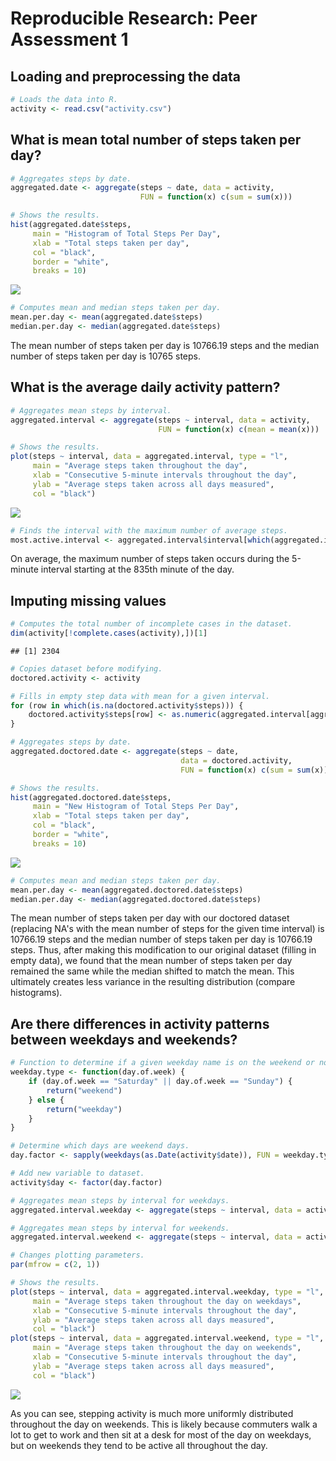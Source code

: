 # Reproducible Research: Peer Assessment 1

## Loading and preprocessing the data


```r
# Loads the data into R.
activity <- read.csv("activity.csv")
```

## What is mean total number of steps taken per day?


```r
# Aggregates steps by date.
aggregated.date <- aggregate(steps ~ date, data = activity,
                             FUN = function(x) c(sum = sum(x)))

# Shows the results.
hist(aggregated.date$steps, 
     main = "Histogram of Total Steps Per Day",
     xlab = "Total steps taken per day",
     col = "black",
     border = "white",
     breaks = 10)
```

![](PA1_template_files/figure-html/unnamed-chunk-2-1.png) 

```r
# Computes mean and median steps taken per day.
mean.per.day <- mean(aggregated.date$steps)
median.per.day <- median(aggregated.date$steps)
```

The mean number of steps taken per day is 10766.19 steps and the median number of steps taken per day is 10765 steps.

## What is the average daily activity pattern?


```r
# Aggregates mean steps by interval.
aggregated.interval <- aggregate(steps ~ interval, data = activity,
                                 FUN = function(x) c(mean = mean(x)))

# Shows the results.
plot(steps ~ interval, data = aggregated.interval, type = "l",
     main = "Average steps taken throughout the day",
     xlab = "Consecutive 5-minute intervals throughout the day",
     ylab = "Average steps taken across all days measured",
     col = "black")
```

![](PA1_template_files/figure-html/unnamed-chunk-3-1.png) 

```r
# Finds the interval with the maximum number of average steps.
most.active.interval <- aggregated.interval$interval[which(aggregated.interval$steps == max(aggregated.interval$steps))]
```

On average, the maximum number of steps taken occurs during the 5-minute interval starting at the 835th minute of the day.

## Imputing missing values


```r
# Computes the total number of incomplete cases in the dataset.
dim(activity[!complete.cases(activity),])[1]
```

```
## [1] 2304
```

```r
# Copies dataset before modifying.
doctored.activity <- activity

# Fills in empty step data with mean for a given interval.
for (row in which(is.na(doctored.activity$steps))) {
    doctored.activity$steps[row] <- as.numeric(aggregated.interval[aggregated.interval$interval == doctored.activity$interval[row],]["steps"])
}

# Aggregates steps by date.
aggregated.doctored.date <- aggregate(steps ~ date, 
                                      data = doctored.activity, 
                                      FUN = function(x) c(sum = sum(x)))

# Shows the results.
hist(aggregated.doctored.date$steps, 
     main = "New Histogram of Total Steps Per Day",
     xlab = "Total steps taken per day",
     col = "black",
     border = "white",
     breaks = 10)
```

![](PA1_template_files/figure-html/unnamed-chunk-4-1.png) 

```r
# Computes mean and median steps taken per day.
mean.per.day <- mean(aggregated.doctored.date$steps)
median.per.day <- median(aggregated.doctored.date$steps)
```

The mean number of steps taken per day with our doctored dataset (replacing NA's with the mean number of steps for the given time interval) is 10766.19 steps and the median number of steps taken per day is 10766.19 steps. Thus, after making this modification to our original dataset (filling in empty data), we found that the mean number of steps taken per day remained the same while the median shifted to match the mean. This ultimately creates less variance in the resulting distribution (compare histograms).

## Are there differences in activity patterns between weekdays and weekends?


```r
# Function to determine if a given weekday name is on the weekend or not.
weekday.type <- function(day.of.week) {
    if (day.of.week == "Saturday" || day.of.week == "Sunday") {
        return("weekend")
    } else {
        return("weekday")
    }
}

# Determine which days are weekend days.
day.factor <- sapply(weekdays(as.Date(activity$date)), FUN = weekday.type)

# Add new variable to dataset.
activity$day <- factor(day.factor)

# Aggregates mean steps by interval for weekdays.
aggregated.interval.weekday <- aggregate(steps ~ interval, data = activity[activity$day == "weekday",], FUN = function(x) c(mean = mean(x)))

# Aggregates mean steps by interval for weekends.
aggregated.interval.weekend <- aggregate(steps ~ interval, data = activity[activity$day == "weekend",], FUN = function(x) c(mean = mean(x)))
```


```r
# Changes plotting parameters.
par(mfrow = c(2, 1))

# Shows the results.
plot(steps ~ interval, data = aggregated.interval.weekday, type = "l",
     main = "Average steps taken throughout the day on weekdays",
     xlab = "Consecutive 5-minute intervals throughout the day",
     ylab = "Average steps taken across all days measured",
     col = "black")
plot(steps ~ interval, data = aggregated.interval.weekend, type = "l",
     main = "Average steps taken throughout the day on weekends",
     xlab = "Consecutive 5-minute intervals throughout the day",
     ylab = "Average steps taken across all days measured",
     col = "black")
```

![](PA1_template_files/figure-html/unnamed-chunk-6-1.png) 

As you can see, stepping activity is much more uniformly distributed throughout the day on weekends. This is likely because commuters walk a lot to get to work and then sit at a desk for most of the day on weekdays, but on weekends they tend to be active all throughout the day.
